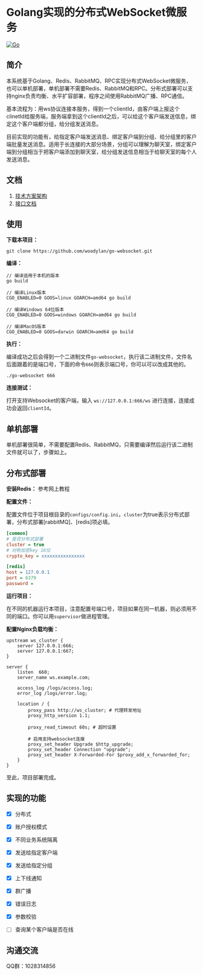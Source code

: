 # Golang实现的分布式WebSocket微服务

[![Go](https://img.shields.io/badge/Go-1.13-blue.svg)](https://golang.google.cn)

## 简介

本系统基于Golang、Redis、RabbitMQ、RPC实现分布式WebSocket微服务，也可以单机部署，单机部署不需要Redis、RabbitMQ和RPC。分布式部署可以支持nginx负责均衡、水平扩容部署，程序之间使用RabbitMQ广播、RPC通信。

基本流程为：用ws协议连接本服务，得到一个clientId，由客户端上报这个clinetId给服务端，服务端拿到这个clientId之后，可以给这个客户端发送信息，绑定这个客户端都分组，给分组发送消息。

目前实现的功能有，给指定客户端发送消息、绑定客户端到分组、给分组里的客户端批量发送消息。适用于长连接的大部分场景，分组可以理解为聊天室，绑定客户端到分组相当于把客户端添加到聊天室，给分组发送信息相当于给聊天室的每个人发送消息。



## 文档

1. [技术方案架构](docs/introduction.md)
2. [接口文档](docs/api.md)




## 使用

**下载本项目：**

```shell
git clone https://github.com/woodylan/go-websocket.git
```

**编译：**

```shell
// 编译适用于本机的版本
go build

// 编译Linux版本
CGO_ENABLED=0 GOOS=linux GOARCH=amd64 go build

// 编译Windows 64位版本
CGO_ENABLED=0 GOOS=windows GOARCH=amd64 go build

// 编译MacOS版本
CGO_ENABLED=0 GOOS=darwin GOARCH=amd64 go build
```

**执行：**

编译成功之后会得到一个二进制文件`go-websocket`，执行该二进制文件，文件名后面跟着的是端口号，下面的命令`666`则表示端口号，你可以可以改成其他的。

```shell
./go-websocket 666
```

**连接测试：**

打开支持Websocket的客户端，输入 `ws://127.0.0.1:666/ws` 进行连接，连接成功会返回`clientId`。



## 单机部署

单机部署很简单，不需要配置Redis、RabbitMQ，只需要编译然后运行该二进制文件就可以了，步骤如上。



## 分布式部署

**安装Redis：** 参考网上教程



**配置文件：**

配置文件位于项目根目录的`configs/config.ini`，`cluster`为true表示分布式部署，分布式部署[rabbitMQ]、[redis]项必填。

```ini
[common]
# 是否分布式部署
cluster = true
# 对称加密key 16位
crypto_key = xxxxxxxxxxxxxxxx

[redis]
host = 127.0.0.1
port = 6379
password =
```

**运行项目：**

在不同的机器运行本项目，注意配置号端口号，项目如果在同一机器，则必须用不同的端口。你可以用`supervisor`做进程管理。

**配置Nginx负载均衡：**

```nginx
upstream ws_cluster {
    server 127.0.0.1:666;
    server 127.0.0.1:667;
}

server {
    listen  660;
    server_name ws.example.com;

    access_log /logs/access.log;
    error_log /logs/error.log;

    location / {
        proxy_pass http://ws_cluster; # 代理转发地址
        proxy_http_version 1.1;

        proxy_read_timeout 60s; # 超时设置

        # 启用支持websocket连接
        proxy_set_header Upgrade $http_upgrade;
        proxy_set_header Connection "upgrade";
        proxy_set_header X-Forwarded-For $proxy_add_x_forwarded_for;
    }
}
```

至此，项目部署完成。




## 实现的功能

- [x] 分布式
- [x] 账户授权模式
- [x] 不同业务系统隔离
- [x] 发送给指定客户端
- [x] 发送给指定分组
- [x] 上下线通知
- [x] 群广播
- [x] 错误日志
- [x] 参数校验
- [ ] 查询某个客户端是否在线



## 沟通交流
QQ群：1028314856
